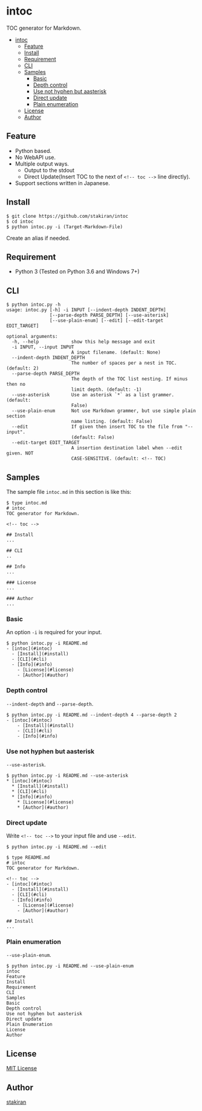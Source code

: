 # intoc

TOC generator for Markdown.

<!-- toc -->
- [intoc](#intoc)
  - [Feature](#feature)
  - [Install](#install)
  - [Requirement](#requirement)
  - [CLI](#cli)
  - [Samples](#samples)
    - [Basic](#basic)
    - [Depth control](#depth-control)
    - [Use not hyphen but aasterisk](#use-not-hyphen-but-aasterisk)
    - [Direct update](#direct-update)
    - [Plain enumeration](#plain-enumeration)
  - [License](#license)
  - [Author](#author)

## Feature

- Python based.
- No WebAPI use.
- Multiple output ways.
  - Output to the stdout
  - Direct Update(Insert TOC to the next of `<!-- toc -->` line directly).
- Support sections written in Japanese.

## Install

```
$ git clone https://github.com/stakiran/intoc
$ cd intoc
$ python intoc.py -i (Target-Markdown-File)
```

Create an alias if needed.

## Requirement

- Python 3 (Tested on Python 3.6 and Windows 7+)

## CLI

```
$ python intoc.py -h
usage: intoc.py [-h] -i INPUT [--indent-depth INDENT_DEPTH]
                [--parse-depth PARSE_DEPTH] [--use-asterisk]
                [--use-plain-enum] [--edit] [--edit-target EDIT_TARGET]

optional arguments:
  -h, --help            show this help message and exit
  -i INPUT, --input INPUT
                        A input filename. (default: None)
  --indent-depth INDENT_DEPTH
                        The number of spaces per a nest in TOC. (default: 2)
  --parse-depth PARSE_DEPTH
                        The depth of the TOC list nesting. If minus then no
                        limit depth. (default: -1)
  --use-asterisk        Use an asterisk `*` as a list grammer. (default:
                        False)
  --use-plain-enum      Not use Markdown grammer, but use simple plain section
                        name listing. (default: False)
  --edit                If given then insert TOC to the file from "--input".
                        (default: False)
  --edit-target EDIT_TARGET
                        A insertion destination label when --edit given. NOT
                        CASE-SENSITIVE. (default: <!-- TOC)
```

## Samples

The sample file `intoc.md` in this section is like this:

```
$ type intoc.md
# intoc
TOC generator for Markdown.

<!-- toc -->

## Install
...

## CLI
..

## Info
...

### License
...

### Author
...
```

### Basic

An option `-i` is required for your input.

```
$ python intoc.py -i README.md
- [intoc](#intoc)
  - [Install](#install)
  - [CLI](#cli)
  - [Info](#info)
    - [License](#license)
    - [Author](#author)
```

### Depth control

`--indent-depth` and `--parse-depth`.

```
$ python intoc.py -i README.md --indent-depth 4 --parse-depth 2
- [intoc](#intoc)
    - [Install](#install)
    - [CLI](#cli)
    - [Info](#info)
```

### Use not hyphen but aasterisk

`--use-asterisk`.

```
$ python intoc.py -i README.md --use-asterisk
* [intoc](#intoc)
  * [Install](#install)
  * [CLI](#cli)
  * [Info](#info)
    * [License](#license)
    * [Author](#author)
```

### Direct update

Write `<!-- toc -->` to your input file and use `--edit`.

```
$ python intoc.py -i README.md --edit

$ type README.md
# intoc
TOC generator for Markdown.

<!-- toc -->
- [intoc](#intoc)
  - [Install](#install)
  - [CLI](#cli)
  - [Info](#info)
    - [License](#license)
    - [Author](#author)

## Install
...
```

### Plain enumeration

`--use-plain-enum`.

```
$ python intoc.py -i README.md --use-plain-enum
intoc
Feature
Install
Requirement
CLI
Samples
Basic
Depth control
Use not hyphen but aasterisk
Direct update
Plain Enumeration
License
Author
```

## License

[MIT License](LICENSE)

## Author

[stakiran](https://github.com/stakiran)
